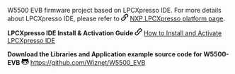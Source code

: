 
W5500 EVB firmware project based on LPCXpresso IDE. For more details
about LPCXpresso IDE, please refer to
![](/img/link.png) [NXP LPCXpresso platform
page](http://www.lpcware.com/lpcxpresso).

**LPCXpresso IDE Install & Activation Guide**
![](/img/link.png) [How to Install and
Activate LPCXpresso IDE](/osh/lpcxpresso/start)

**Download the Libraries and Application example source code for
W5500-EVB** ![](/img/github.png) https://github.com/Wiznet/W5500_EVB
